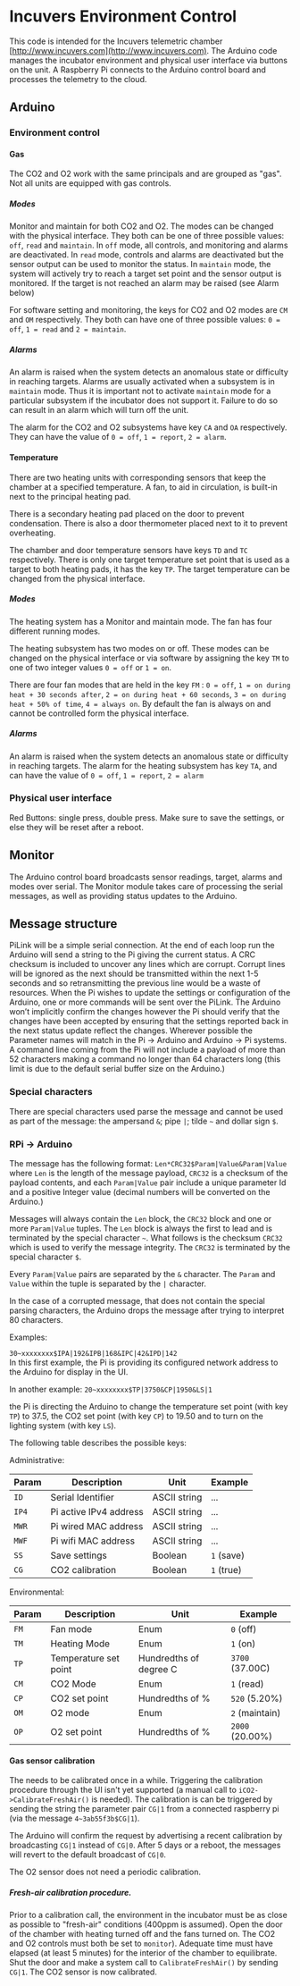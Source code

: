 ﻿
# Incuvers Environment Control
This code is intended for the Incuvers telemetric chamber [http://www.incuvers.com](http://www.incuvers.com).
The Arduino code manages the incubator environment and physical user interface via buttons on the unit.
A Raspberry Pi connects to the Arduino control board and processes the telemetry to the cloud.

## Arduino

### Environment control

#### Gas
The CO2 and O2 work with the same principals and are grouped as "gas".
Not all units are equipped with gas controls.

##### Modes
Monitor and maintain for both CO2 and O2. The modes can be changed with the physical interface.
They both can be one of three possible values: `off`, `read` and `maintain`.
In `off` mode, all controls, and monitoring and alarms are deactivated.
In `read` mode, controls and alarms are deactivated but the sensor output can be used to monitor the status.
In `maintain` mode, the system will actively try to reach a target set point and the sensor output is monitored.
If the target is not reached an alarm may be raised (see Alarm below)

For software setting and monitoring, the keys for CO2 and O2 modes are `CM` and `OM` respectively.
They both can have one of three possible values:
`0 = off`, `1 = read` and `2 = maintain`.


##### Alarms
An alarm is raised when the system detects an anomalous state or difficulty in reaching targets.
Alarms are usually activated when a subsystem is in `maintain` mode.
Thus it is important not to activate `maintain` mode for a particular subsystem if the incubator does not support it.
Failure to do so can result in an alarm which will turn off the unit.

The alarm for the CO2 and O2 subsystems have key `CA` and `OA` respectively. They can have the value of `0 = off`, `1 = report`, `2 = alarm`.

#### Temperature
There are two heating units with corresponding sensors that keep the chamber at a specified temperature.
A fan, to aid in circulation, is built-in next to the principal heating pad.

There is a secondary heating pad placed on the door to prevent condensation.
There is also a door thermometer placed next to it to prevent overheating.

The chamber and door temperature sensors have keys `TD` and `TC` respectively.
There is only one target temperature set point that is used as a target to both heating pads, it has the key `TP`.
The target temperature can be changed from the physical interface.

##### Modes
The heating system has a Monitor and maintain mode. The fan has four different running modes.

The heating subsystem has two modes on or off.
These modes can be changed on the physical interface or via software by assigning the key `TM` to one of two integer values `0 = off` or `1 = on`.

There are four fan modes that are held in the key `FM` :
`0 = off`,
`1 = on during heat + 30 seconds after`,
`2 = on during heat + 60 seconds`,
`3 = on during heat + 50% of time`,
`4 = always on`.
By default the fan is always on and cannot be controlled form the physical interface.



##### Alarms
An alarm is raised when the system detects an anomalous state or difficulty in reaching targets.
The alarm for the heating subsystem has key `TA`, and can have the value of `0 = off`, `1 = report`, `2 = alarm`

### Physical user interface
Red Buttons: single press, double press.
Make sure to save the settings, or else they will be reset after a reboot.

## Monitor
The Arduino control board broadcasts sensor readings, target, alarms and modes over serial.
The Monitor module takes care of processing the serial messages, as well as providing status updates to the Arduino.


## Message structure
PiLink will be a simple serial connection.
At the end of each loop run the Arduino will send a string to the Pi giving the current status.
A CRC checksum is included to uncover any lines which are corrupt.
Corrupt lines will be ignored as the next should be transmitted within the next 1-5 seconds and so retransmitting the previous line would be a waste of resources.
When the Pi wishes to update the settings or configuration of the Arduino, one or more commands will be sent over the PiLink.
The Arduino won’t implicitly confirm the changes however the Pi should verify that the changes have been accepted by ensuring that the settings reported back in the next status update reflect the changes.
Wherever possible the Parameter names will match in the Pi &rarr; Arduino and Arduino &rarr; Pi systems.
A command line coming from the Pi will not include a payload of more than 52 characters making a command no longer than 64 characters long (this limit is due to the default serial buffer size on the Arduino.)

### Special characters
There are special characters used parse the message and cannot be used as part of the message: the ampersand `&`; pipe `|`; tilde `~` and dollar sign `$`.



### RPi &rarr; Arduino
The message has the following format:
`Len*CRC32$Param|Value&Param|Value`
where `Len` is the length of the message payload,
`CRC32` is a checksum of the payload contents,
and each `Param|Value` pair include a unique parameter Id and a positive Integer value (decimal numbers will be converted on the Arduino.)

Messages will always contain the `Len` block, the `CRC32` block and one or more `Param|Value` tuples.
The `Len` block is always the first to lead and is terminated by the special character `~`.
What follows is the checksum `CRC32` which is used to verify the message integrity.
The `CRC32` is terminated by the special character `$`.

Every `Param|Value` pairs are separated by the `&` character. The `Param` and `Value` within the tuple is separated by the `|` character.

In the case of a corrupted message, that does not contain the special parsing characters, the Arduino drops the message after trying to interpret 80 characters.

Examples:  

`30~xxxxxxxx$IPA|192&IPB|168&IPC|42&IPD|142`  
In this first example, the Pi is providing its configured network address to the Arduino for display in the UI.

In another example:
`20~xxxxxxxx$TP|3750&CP|1950&LS|1`

the Pi is directing the Arduino to change the temperature set point (with key `TP`) to 37.5, the CO2 set point (with key `CP`) to 19.50 and to turn on the lighting system (with key `LS`).

The following table describes the possible keys:

Administrative:

 | Param      |Description          | Unit 	    | Example |
 | ----       | ----                | ----	    | ----	  |
 |`ID`        |Serial Identifier    | ASCII string  | ...     |
 |`IP4`       |Pi active IPv4 address | ASCII string | ...     |
 |`MWR`       |Pi wired MAC address | ASCII string | ...     |
 |`MWF`       |Pi wifi MAC address  | ASCII string | ...     |
 |`SS`        |Save settings        |Boolean    | `1` (save)     |
 |`CG`        |CO2 calibration      | Boolean       |`1` (true)


Environmental:

 | Param |Description          | Unit 	               | Example 	|
 | ----  | ----                | ----	                 | ----	|
 |`FM`   |Fan mode             | Enum                  | `0` (off)   |
 |`TM`   |Heating Mode         | Enum                  | `1` (on)   |
 |`TP`   |Temperature set point| Hundredths of degree C|`3700` (37.00C) |
 |`CM`   |CO2 Mode             | Enum                  | `1` (read) |
 |`CP`   |CO2 set point        | Hundredths of %       |`520` (5.20%)
 |`OM`   |O2 mode              | Enum                  | `2`  (maintain) |
 |`OP`   |O2 set point         | Hundredths of %       |`2000` (20.00%)

#### Gas sensor calibration
 The needs to be calibrated once in a while.
 Triggering the calibration procedure through the UI isn't yet supported (a manual call to `iCO2->CalibrateFreshAir()` is needed).
The calibration is can be triggered by sending the string the parameter pair `CG|1` from a connected raspberry pi (via the message `4~3ab55f3b$CG|1`).

The Arduino will confirm the request by advertising a recent calibration by broadcasting `CG|1` instead of `CG|0`.
After 5 days or a reboot, the messages will revert to the default broadcast of `CG|0`.

The O2 sensor does not need a periodic calibration.

##### Fresh-air calibration procedure.
Prior to a calibration call, the environment in the incubator must be as close as possible to "fresh-air" conditions (400ppm is assumed).
Open the door of the chamber with heating turned off and the fans turned on.
The CO2 and O2 controls must both be set to `monitor`).
Adequate time must have elapsed (at least 5 minutes) for the interior of the chamber to equilibrate.
Shut the door and make a system call to `CalibrateFreshAir()` by sending `CG|1`.
The CO2 sensor is now calibrated.
